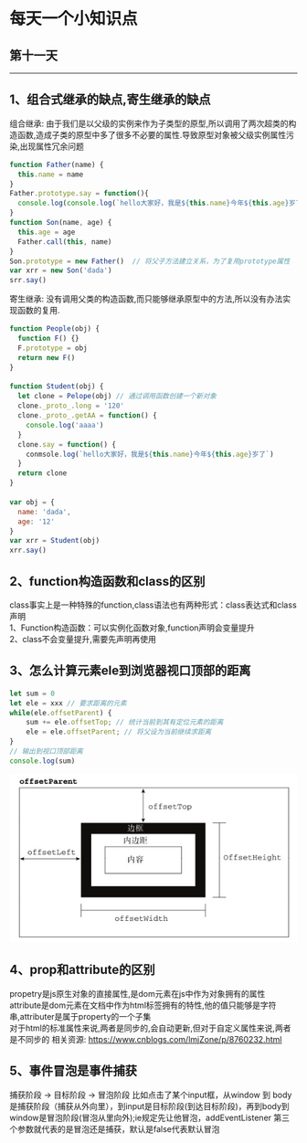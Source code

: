 # 每天一个小知识点
## 第十一天 
---
## 1、组合式继承的缺点,寄生继承的缺点
组合继承: 由于我们是以父级的实例来作为子类型的原型,所以调用了两次超类的构造函数,造成子类的原型中多了很多不必要的属性.导致原型对象被父级实例属性污染,出现属性冗余问题
```js
function Father(name) {
  this.name = name
}
Father.prototype.say = function(){
  console.log(console.log(`hello大家好，我是${this.name}今年${this.age}岁了`))
}
function Son(name, age) {
  this.age = age
  Father.call(this, name)
}
Son.prototype = new Father()  // 将父子方法建立关系，为了复用prototype属性
var xrr = new Son('dada')
srr.say()
```
寄生继承: 没有调用父类的构造函数,而只能够继承原型中的方法,所以没有办法实现函数的复用.
```js
function People(obj) {
  function F() {}
  F.prototype = obj
  return new F()
}

function Student(obj) {
  let clone = Pelope(obj) // 通过调用函数创建一个新对象
  clone._proto_.long = '120'
  clone._proto_.getAA = function() {
    console.log('aaaa')
  }
  clone.say = function() {
    conmsole.log(`hello大家好，我是${this.name}今年${this.age}岁了`)
  }
  return clone 
}

var obj = {
  name: 'dada',
  age: '12'
}
var xrr = Student(obj)
xrr.say()
```
## 2、function构造函数和class的区别
class事实上是一种特殊的function,class语法也有两种形式：class表达式和class声明  
1、Function构造函数：可以实例化函数对象,function声明会变量提升  
2、class不会变量提升,需要先声明再使用

## 3、怎么计算元素ele到浏览器视口顶部的距离
```js
let sum = 0
let ele = xxx // 要求距离的元素
while(ele.offsetParent) {
	sum += ele.offsetTop; // 统计当前到其有定位元素的距离
	ele = ele.offsetParent; // 将父设为当前继续求距离
}
// 输出到视口顶部距离
console.log(sum)
```
![offset](../../public/images/EveryDayKnowledge/offset.jpg)
## 4、prop和attribute的区别
propetry是js原生对象的直接属性,是dom元素在js中作为对象拥有的属性  
attribute是dom元素在文档中作为html标签拥有的特性,他的值只能够是字符串,attributer是属于property的一个子集  
对于html的标准属性来说,两者是同步的,会自动更新,但对于自定义属性来说,两者是不同步的
相关资源: <https://www.cnblogs.com/lmjZone/p/8760232.html>
## 5、事件冒泡是事件捕获
捕获阶段 -> 目标阶段 -> 冒泡阶段
比如点击了某个input框，从window 到 body 是捕获阶段（捕获从外向里），到input是目标阶段(到达目标阶段)，再到body到window是冒泡阶段(冒泡从里向外);ie规定先让他冒泡，addEventListener 第三个参数就代表的是冒泡还是捕获，默认是false代表默认冒泡
